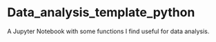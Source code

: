 # Data_analysis_template_python
A Jupyter Notebook with some functions I find useful for data analysis.
